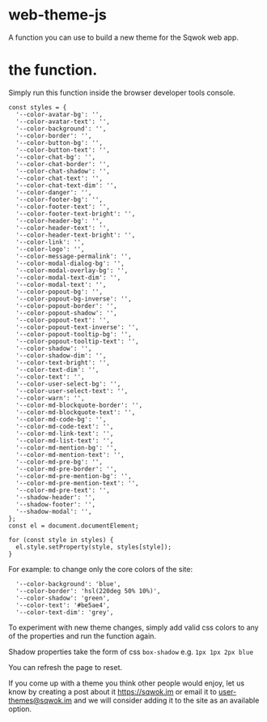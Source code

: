 # web-theme-js
A function you can use to build a new theme for the Sqwok web app.

# the function.
Simply run this function inside the browser developer tools console.

```
const styles = {
  '--color-avatar-bg': '',
  '--color-avatar-text': '',
  '--color-background': '',
  '--color-border': '',
  '--color-button-bg': '',
  '--color-button-text': '',
  '--color-chat-bg': '',
  '--color-chat-border': '',
  '--color-chat-shadow': '',
  '--color-chat-text': '',
  '--color-chat-text-dim': '',
  '--color-danger': '',
  '--color-footer-bg': '',
  '--color-footer-text': '',
  '--color-footer-text-bright': '',
  '--color-header-bg': '',
  '--color-header-text': '',
  '--color-header-text-bright': '',
  '--color-link': '',
  '--color-logo': '',
  '--color-message-permalink': '',
  '--color-modal-dialog-bg': '',
  '--color-modal-overlay-bg': '',
  '--color-modal-text-dim': '',
  '--color-modal-text': '',
  '--color-popout-bg': '',
  '--color-popout-bg-inverse': '',
  '--color-popout-border': '',
  '--color-popout-shadow': '',
  '--color-popout-text': '',
  '--color-popout-text-inverse': '',
  '--color-popout-tooltip-bg': '',
  '--color-popout-tooltip-text': '',
  '--color-shadow': '',
  '--color-shadow-dim': '',
  '--color-text-bright': '',
  '--color-text-dim': '',
  '--color-text': '',
  '--color-user-select-bg': '',
  '--color-user-select-text': '',
  '--color-warn': '',
  '--color-md-blockquote-border': '',
  '--color-md-blockquote-text': '',
  '--color-md-code-bg': '',
  '--color-md-code-text': '',
  '--color-md-link-text': '',
  '--color-md-list-text': '',
  '--color-md-mention-bg': '',
  '--color-md-mention-text': '',
  '--color-md-pre-bg': '',
  '--color-md-pre-border': '',
  '--color-md-pre-mention-bg': '',
  '--color-md-pre-mention-text': '',
  '--color-md-pre-text': '',
  '--shadow-header': '',
  '--shadow-footer': '',
  '--shadow-modal': '',
};
const el = document.documentElement;

for (const style in styles) {
  el.style.setProperty(style, styles[style]);
}
```

For example:
to change only the core colors of the site:
```
  '--color-background': 'blue',
  '--color-border': 'hsl(220deg 50% 10%)',
  '--color-shadow': 'green',
  '--color-text': '#be5ae4',
  '--color-text-dim': 'grey',
```

To experiment with new theme changes, simply add valid css colors to any of the properties and run the function again.

Shadow properties take the form of css `box-shadow` e.g. `1px 1px 2px blue`

You can refresh the page to reset.

If you come up with a theme you think other people would enjoy, let us know by creating a post about it https://sqwok.im or email it to user-themes@sqwok.im and we will consider adding it to the site as an available option.
